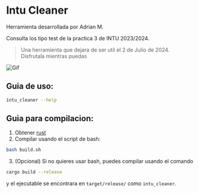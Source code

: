 # Intu Cleaner

Herramienta desarrollada por Adrian M.

Consulta los tipo test de la practica 3 de INTU 2023/2024.

> Una herramienta que dejara de ser util el 2 de Julio de 2024. Disfrutala mientras puedas

![Gif](./gif.gif)

## Guia de uso:

```bash
intu_cleaner --help
```

## Guia para compilacion:

1. Obtener [rust](https://www.rust-lang.org/)
2. Compilar usando el script de bash:
```bash
bash build.sh
```
3. (Opcional) Si no quieres usar bash, puedes compilar usando el comando
```bash
cargo build --release
```
y el ejecutable se encontrara en `target/release/` como `intu_cleaner`.


